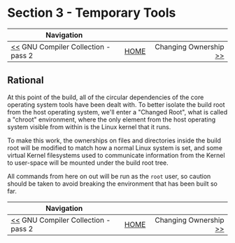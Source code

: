 # Section 3 - Temporary Tools

| Navigation |||
| --- | --- | ---: |
| [<<](./GNUGCC.md) GNU Compiler Collection - pass 2 | [HOME](../README.md) | Changing Ownership [>>](./ChangingOwnership.md) |

## Rational

At this point of the build, all of the circular dependencies of the core operating system tools have been dealt with. To better isolate the build root from the host operating system, we'll enter a "Changed Root", what is called a "chroot" environment, where the only element from the host operating system visible from within is the Linux kernel that it runs.

To make this work, the ownerships on files and directories inside the build root will be modified to match how a normal Linux system is set, and some virtual Kernel filesystems used to communicate information from the Kernel to user-space will be mounted under the build root tree.

All commands from here on out will be run as the `root` user, so caution should be taken to avoid breaking the environment that has been built so far.

| Navigation |||
| --- | --- | ---: |
| [<<](./GNUGCC.md) GNU Compiler Collection - pass 2 | [HOME](../README.md) | Changing Ownership [>>](./ChangingOwnership.md) |
